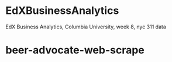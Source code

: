# EdXBusinessAnalytics
EdX Business Analytics, Columbia University, week 8, nyc 311 data
# beer-advocate-web-scrape
